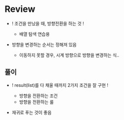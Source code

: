 # Review
- ! 조건을 만났을 때, 방향전환을 하는 것 !
  - 배열 탐색 연습용

 - 방향을 변경하는 순서는 정해져 있음
   - 이동하지 못할 경우, 시계 방향으로 방향을 변경하는 식..

## 풀이
- ! result(list)를 다 채울 때까지 2가지 조건을 잘 구현 !
  - 방향을 전환하는 조건
  - 방향을 전환하는 룰

- 재귀로 푸는 것이 좋음
